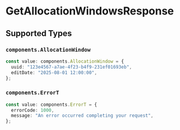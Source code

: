 # GetAllocationWindowsResponse


## Supported Types

### `components.AllocationWindow`

```typescript
const value: components.AllocationWindow = {
  uuid: "123e4567-a7ae-4f23-b4f9-231ef01693eb",
  editDate: "2025-08-01 12:00:00",
};
```

### `components.ErrorT`

```typescript
const value: components.ErrorT = {
  errorCode: 1000,
  message: "An error occurred completing your request",
};
```

